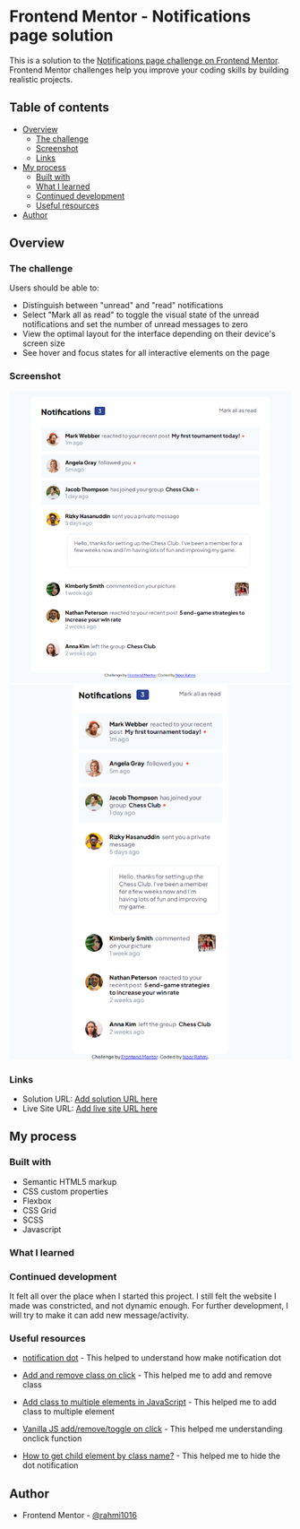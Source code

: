 # Frontend Mentor - Notifications page solution

This is a solution to the [Notifications page challenge on Frontend Mentor](https://www.frontendmentor.io/challenges/notifications-page-DqK5QAmKbC). Frontend Mentor challenges help you improve your coding skills by building realistic projects.

## Table of contents

- [Overview](#overview)
  - [The challenge](#the-challenge)
  - [Screenshot](#screenshot)
  - [Links](#links)
- [My process](#my-process)
  - [Built with](#built-with)
  - [What I learned](#what-i-learned)
  - [Continued development](#continued-development)
  - [Useful resources](#useful-resources)
- [Author](#author)

## Overview

### The challenge

Users should be able to:

- Distinguish between "unread" and "read" notifications
- Select "Mark all as read" to toggle the visual state of the unread notifications and set the number of unread messages to zero
- View the optimal layout for the interface depending on their device's screen size
- See hover and focus states for all interactive elements on the page

### Screenshot

![desktop](./image/desktop.png)
![mobile](./image/mobile.png)

### Links

- Solution URL: [Add solution URL here](https://your-solution-url.com)
- Live Site URL: [Add live site URL here](https://your-live-site-url.com)

## My process

### Built with

- Semantic HTML5 markup
- CSS custom properties
- Flexbox
- CSS Grid
- SCSS
- Javascript

### What I learned

### Continued development

It felt all over the place when I started this project. I still felt the website I made was constricted, and not dynamic enough. For further development, I will try to make it can add new message/activity.

### Useful resources

- [notification dot](https://codepen.io/armujahid/pen/zQwLJd) - This helped to understand how make notification dot

- [Add and remove class on click](https://stackoverflow.com/questions/7077673/add-and-remove-class-on-click) - This helped me to add and remove class

- [Add class to multiple elements in JavaScript](https://javascriptf1.com/snippet/add-class-to-multiple-elements-in-javascript) - This helped me to add class to multiple element

- [Vanilla JS add/remove/toggle on click](https://codepen.io/8eni/pen/MaGVrq?editors=1010) - This helped me understanding onclick function

- [How to get child element by class name?](https://stackoverflow.com/questions/12166753/how-to-get-child-element-by-class-name) - This helped me to hide the dot notification

## Author

- Frontend Mentor - [@rahmi1016](https://www.frontendmentor.io/profile/rahmi1016)
